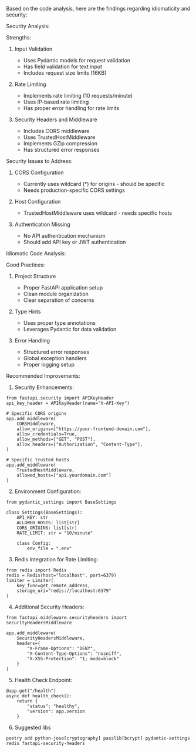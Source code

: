 Based on the code analysis, here are the findings regarding idiomaticity and security:

Security Analysis:

Strengths:

1. Input Validation

   - Uses Pydantic models for request validation
   - Has field validation for text input
   - Includes request size limits (16KB)

2. Rate Limiting

   - Implements rate limiting (10 requests/minute)
   - Uses IP-based rate limiting
   - Has proper error handling for rate limits

3. Security Headers and Middleware
   - Includes CORS middleware
   - Uses TrustedHostMiddleware
   - Implements GZip compression
   - Has structured error responses

Security Issues to Address:

1. CORS Configuration

   - Currently uses wildcard (\*) for origins - should be specific
   - Needs production-specific CORS settings

2. Host Configuration

   - TrustedHostMiddleware uses wildcard - needs specific hosts

3. Authentication Missing
   - No API authentication mechanism
   - Should add API key or JWT authentication

Idiomatic Code Analysis:

Good Practices:

1. Project Structure

   - Proper FastAPI application setup
   - Clean module organization
   - Clear separation of concerns

2. Type Hints

   - Uses proper type annotations
   - Leverages Pydantic for data validation

3. Error Handling
   - Structured error responses
   - Global exception handlers
   - Proper logging setup

Recommended Improvements:

1. Security Enhancements:

```
from fastapi.security import APIKeyHeader
api_key_header = APIKeyHeader(name="X-API-Key")

# Specific CORS origins
app.add_middleware(
    CORSMiddleware,
    allow_origins=["https://your-frontend-domain.com"],
    allow_credentials=True,
    allow_methods=["GET", "POST"],
    allow_headers=["Authorization", "Content-Type"],
)

# Specific trusted hosts
app.add_middleware(
    TrustedHostMiddleware,
    allowed_hosts=["api.yourdomain.com"]
)
```

2. Environment Configuration:

```
from pydantic_settings import BaseSettings

class Settings(BaseSettings):
    API_KEY: str
    ALLOWED_HOSTS: list[str]
    CORS_ORIGINS: list[str]
    RATE_LIMIT: str = "10/minute"

    class Config:
        env_file = ".env"
```

3. Redis Integration for Rate Limiting:

```
from redis import Redis
redis = Redis(host="localhost", port=6379)
limiter = Limiter(
    key_func=get_remote_address,
    storage_uri="redis://localhost:6379"
)
```

4. Additional Security Headers:

```
from fastapi.middleware.securityheaders import SecurityHeadersMiddleware

app.add_middleware(
    SecurityHeadersMiddleware,
    headers={
        "X-Frame-Options": "DENY",
        "X-Content-Type-Options": "nosniff",
        "X-XSS-Protection": "1; mode=block"
    }
)
```

5. Health Check Endpoint:

```
@app.get("/health")
async def health_check():
    return {
        "status": "healthy",
        "version": app.version
    }
```

6. Suggested libs

```
poetry add python-jose[cryptography] passlib[bcrypt] pydantic-settings redis fastapi-security-headers
```
